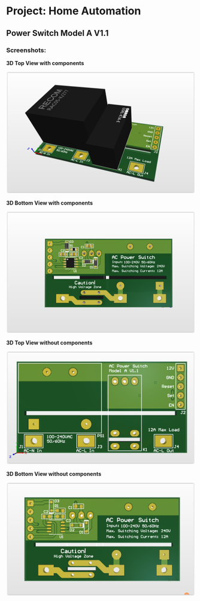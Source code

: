 # Project: Home Automation

## Power Switch Model A V1.1

### Screenshots:

__3D Top View with components__

![alt text](PowerSwitchModelA/Screenshots/3D_top_view_with_components_V1_1.PNG "3D Top View with components")

__3D Bottom View with components__

![alt text](PowerSwitchModelA/Screenshots/3D_bottom_view_with_components_V1_1.PNG "3D Bottom View with components")

__3D Top View without components__

![alt text](PowerSwitchModelA/Screenshots/3D_top_view_without_components_V1_1.PNG "3D Top View without components")

__3D Bottom View without components__

![alt text](PowerSwitchModelA/Screenshots/3D_bottom_view_without_components_V1_1.PNG "D Bottom View without components")
